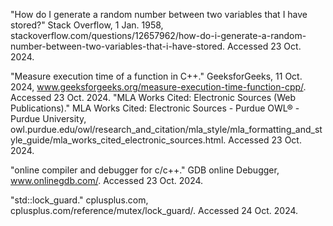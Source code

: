 "How do I generate a random number between two variables that I have stored?" Stack Overflow, 1 Jan. 1958, stackoverflow.com/questions/12657962/how-do-i-generate-a-random-number-between-two-variables-that-i-have-stored. Accessed 23 Oct. 2024.

"Measure execution time of a function in C++." GeeksforGeeks, 11 Oct. 2024, www.geeksforgeeks.org/measure-execution-time-function-cpp/. Accessed 23 Oct. 2024.
"MLA Works Cited: Electronic Sources (Web Publications)." MLA Works Cited: Electronic Sources - Purdue OWL® - Purdue University, owl.purdue.edu/owl/research_and_citation/mla_style/mla_formatting_and_style_guide/mla_works_cited_electronic_sources.html. Accessed 23 Oct. 2024.

"online compiler and debugger for c/c++." GDB online Debugger, www.onlinegdb.com/. Accessed 23 Oct. 2024.

"std::lock_guard." cplusplus.com, cplusplus.com/reference/mutex/lock_guard/. Accessed 24 Oct. 2024.

